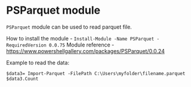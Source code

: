 PSParquet module
==============

`PSParquet` module can be used to read parquet file.

How to install the module - `Install-Module -Name PSParquet -RequiredVersion 0.0.75`
Module reference - https://www.powershellgallery.com/packages/PSParquet/0.0.24 

Example to read the data:
```
$data3= Import-Parquet -FilePath C:\Users\myfolder\filename.parquet
$data3.Count
```
